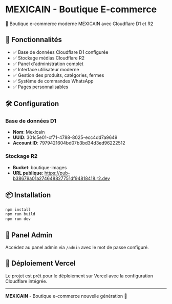 # MEXICAIN - Boutique E-commerce

🌮 Boutique e-commerce moderne MEXICAIN avec Cloudflare D1 et R2

## 🚀 Fonctionnalités

- ✅ Base de données Cloudflare D1 configurée
- ✅ Stockage médias Cloudflare R2 
- ✅ Panel d'administration complet
- ✅ Interface utilisateur moderne
- ✅ Gestion des produits, catégories, fermes
- ✅ Système de commandes WhatsApp
- ✅ Pages personnalisables

## 🛠️ Configuration

### Base de données D1
- **Nom**: Mexicain
- **UUID**: 301c5e01-cf71-4788-8025-ecc4dd7a9649
- **Account ID**: 7979421604bd07b3bd34d3ed96222512

### Stockage R2
- **Bucket**: boutique-images
- **URL publique**: https://pub-b38679a01a274648827751df94818418.r2.dev

## 📦 Installation

```bash
npm install
npm run build
npm run dev
```

## 🔧 Panel Admin

Accédez au panel admin via `/admin` avec le mot de passe configuré.

## 🚀 Déploiement Vercel

Le projet est prêt pour le déploiement sur Vercel avec la configuration Cloudflare intégrée.

---

**MEXICAIN** - Boutique e-commerce nouvelle génération 🌮